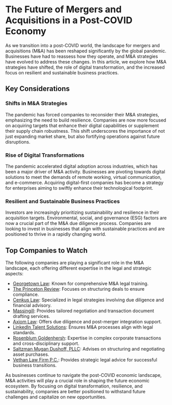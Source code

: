 # The Future of Mergers and Acquisitions in a Post-COVID Economy

As we transition into a post-COVID world, the landscape for mergers and acquisitions (M&A) has been reshaped significantly by the global pandemic. Businesses have had to reassess how they operate, and M&A strategies have evolved to address these changes. In this article, we explore how M&A strategies have shifted, the role of digital transformation, and the increased focus on resilient and sustainable business practices.

## Key Considerations

### Shifts in M&A Strategies
The pandemic has forced companies to reconsider their M&A strategies, emphasizing the need to build resilience. Companies are now more focused on acquiring targets that enhance their digital capabilities or supplement their supply chain robustness. This shift underscores the importance of not just expanding market share, but also fortifying operations against future disruptions.

### Rise of Digital Transformations
The pandemic accelerated digital adoption across industries, which has been a major driver of M&A activity. Businesses are pivoting towards digital solutions to meet the demands of remote working, virtual communication, and e-commerce. Acquiring digital-first companies has become a strategy for enterprises aiming to swiftly enhance their technological footprint.

### Resilient and Sustainable Business Practices
Investors are increasingly prioritizing sustainability and resilience in their acquisition targets. Environmental, social, and governance (ESG) factors are now a crucial part of the M&A due diligence process. Companies are looking to invest in businesses that align with sustainable practices and are positioned to thrive in a rapidly changing world.

## Top Companies to Watch

The following companies are playing a significant role in the M&A landscape, each offering different expertise in the legal and strategic aspects:

- [Georgetown Law](/dir/georgetown_law): Known for comprehensive M&A legal training.
- [The Princeton Review](/dir/the_princeton_review): Focuses on structuring deals to ensure compliance.
- [Cenkus Law](/dir/cenkus_law): Specialized in legal strategies involving due diligence and financial advisory.
- [Massingill](/dir/massingill): Provides tailored negotiation and transaction document drafting services.
- [Axiom Law](/dir/axiom_law): Offers due diligence and post-merger integration support.
- [LinkedIn Talent Solutions](/dir/linkedin_talent_solutions): Ensures M&A processes align with legal standards.
- [Rosenblum Goldenhersh](/dir/rosenblum_goldenhersh): Expertise in complex corporate transactions and cross-disciplinary support.
- [Saltzman Mugan Dushoff, PLLC](/dir/saltzman_mugan_dushoff_pllc): Advises on structuring and negotiating asset purchases.
- [Vethan Law Firm P.C.](/dir/vethan_law_firm_pc): Provides strategic legal advice for successful business transitions.

As businesses continue to navigate the post-COVID economic landscape, M&A activities will play a crucial role in shaping the future economic ecosystem. By focusing on digital transformation, resilience, and sustainability, companies are better positioned to withstand future challenges and capitalize on new opportunities.